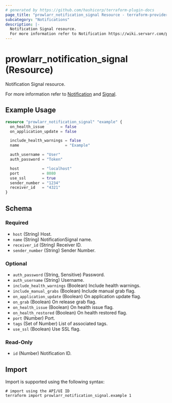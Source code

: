 ```yaml
---
# generated by https://github.com/hashicorp/terraform-plugin-docs
page_title: "prowlarr_notification_signal Resource - terraform-provider-prowlarr"
subcategory: "Notifications"
description: |-
  Notification Signal resource.
  For more information refer to Notification https://wiki.servarr.com/prowlarr/settings#connect and Signal https://wiki.servarr.com/prowlarr/supported#signal.
---
```


# prowlarr_notification_signal (Resource)

<!-- subcategory:Notifications -->Notification Signal resource.
For more information refer to [Notification](https://wiki.servarr.com/prowlarr/settings#connect) and [Signal](https://wiki.servarr.com/prowlarr/supported#signal).

## Example Usage

```terraform
resource "prowlarr_notification_signal" "example" {
  on_health_issue       = false
  on_application_update = false

  include_health_warnings = false
  name                    = "Example"

  auth_username = "User"
  auth_password = "Token"

  host          = "localhost"
  port          = 8080
  use_ssl       = true
  sender_number = "1234"
  receiver_id   = "4321"
}
```

<!-- schema generated by tfplugindocs -->
## Schema

### Required

- `host` (String) Host.
- `name` (String) NotificationSignal name.
- `receiver_id` (String) Receiver ID.
- `sender_number` (String) Sender Number.

### Optional

- `auth_password` (String, Sensitive) Password.
- `auth_username` (String) Username.
- `include_health_warnings` (Boolean) Include health warnings.
- `include_manual_grabs` (Boolean) Include manual grab flag.
- `on_application_update` (Boolean) On application update flag.
- `on_grab` (Boolean) On release grab flag.
- `on_health_issue` (Boolean) On health issue flag.
- `on_health_restored` (Boolean) On health restored flag.
- `port` (Number) Port.
- `tags` (Set of Number) List of associated tags.
- `use_ssl` (Boolean) Use SSL flag.

### Read-Only

- `id` (Number) Notification ID.

## Import

Import is supported using the following syntax:

```shell
# import using the API/UI ID
terraform import prowlarr_notification_signal.example 1
```
